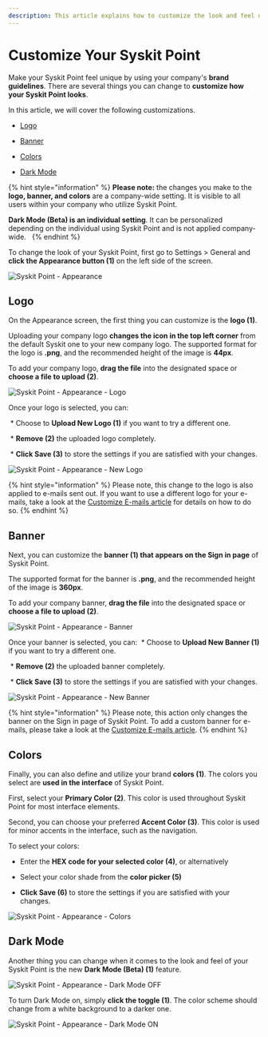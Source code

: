 ```yaml
---
description: This article explains how to customize the look and feel of Syskit Point.
---
```



# Customize Your Syskit Point 

Make your Syskit Point feel unique by using your company's **brand guidelines**. There are several things you can change to **customize how your Syskit Point looks**.

In this article, we will cover the following customizations.

* [Logo](#logo)

* [Banner](#banner)

* [Colors](#colors)

* [Dark Mode](#dark-mode)

{% hint style="information" %}
**Please note:** the changes you make to the **logo, banner, and colors** are a company-wide setting. It is visible to all users within your company who utilize Syskit Point. 

**Dark Mode (Beta) is an individual setting**. It can be personalized depending on the individual using Syskit Point and is not applied company-wide.  
{% endhint %}


To change the look of your Syskit Point, first go to Settings > General and **click the Appearance button (1)** on the left side of the screen.

![Syskit Point - Appearance](../.gitbook/assets/customize-appearance.png)

## Logo

On the Appearance screen, the first thing you can customize is the **logo (1)**.

Uploading your company logo **changes the icon in the top left corner** from the default Syskit one to your new company logo. The supported format for the logo is **.png**, and the recommended height of the image is **44px**.

To add your company logo, **drag the file** into the designated space or **choose a file to upload (2)**. 

![Syskit Point - Appearance - Logo](../.gitbook/assets/customize-appearance-logo.png)

Once your logo is selected, you can: 

 * Choose to **Upload New Logo (1)** if you want to try a different one.

 * **Remove (2)** the uploaded logo completely. 

 * **Click Save (3)** to store the settings if you are satisfied with your changes.

![Syskit Point - Appearance - New Logo](../.gitbook/assets/customize-appearance-new-logo.png)

{% hint style="information" %}
Please note, this change to the logo is also applied to e-mails sent out. If you want to use a different logo for your e-mails, take a look at the [Customize E-mails article](customize-emails.md) for details on how to do so.
{% endhint %}

## Banner

Next, you can customize the **banner (1) that appears on the Sign in page** of Syskit Point. 

The supported format for the banner is **.png**, and the recommended height of the image is **360px**.

To add your company banner, **drag the file** into the designated space or **choose a file to upload (2)**. 

![Syskit Point - Appearance - Banner](../.gitbook/assets/customize-appearance-banner.png)

Once your banner is selected, you can: 
 * Choose to **Upload New Banner (1)** if you want to try a different one.

 * **Remove (2)** the uploaded banner completely. 

 * **Click Save (3)** to store the settings if you are satisfied with your changes.

![Syskit Point - Appearance - New Banner](../.gitbook/assets/customize-appearance-new-banner.png)

{% hint style="information" %}
Please note, this action only changes the banner on the Sign in page of Syskit Point. To add a custom banner for e-mails, please take a look at the [Customize E-mails article](customize-emails.md).
{% endhint %}


## Colors

Finally, you can also define and utilize your brand **colors (1)**. The colors you select are **used in the interface** of Syskit Point. 

First, select your **Primary Color (2)**. This color is used throughout Syskit Point for most interface elements.

Second, you can choose your preferred **Accent Color (3)**. This color is used for minor accents in the interface, such as the navigation. 

To select your colors: 

* Enter the **HEX code for your selected color (4)**, or alternatively

* Select your color shade from the **color picker (5)**

* **Click Save (6)** to store the settings if you are satisfied with your changes.

![Syskit Point - Appearance - Colors](../.gitbook/assets/customize-appearance-colors.png)

## Dark Mode

Another thing you can change when it comes to the look and feel of your Syskit Point is the new **Dark Mode (Beta) (1)** feature. 

![Syskit Point - Appearance - Dark Mode OFF](../.gitbook/assets/customize-appearance-dark-mode-off.png)

To turn Dark Mode on, simply **click the toggle (1)**. The color scheme should change from a white background to a darker one.  

![Syskit Point - Appearance - Dark Mode ON](../.gitbook/assets/customize-appearance-dark-mode-on.png)

